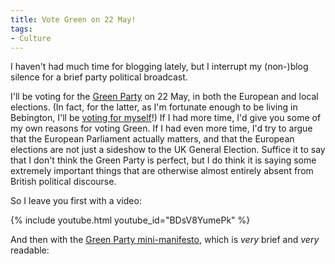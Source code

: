 ```yaml
---
title: Vote Green on 22 May!
tags:
- Culture
---
```

I haven't had much time for blogging lately, but I interrupt my (non-)blog silence for a brief party political broadcast.

I'll be voting for the [Green Party](http://greenparty.org.uk/) on 22 May, in both the European and local elections. (In fact, for the latter, as I'm fortunate enough to be living in Bebington, I'll be [voting for myself](http://www.wirralgreenparty.org.uk/)!) If I had more time, I'd give you some of my own reasons for voting Green. If I had even more time, I'd try to argue that the European Parliament actually matters, and that the European elections are not just a sideshow to the UK General Election. Suffice it to say that I don't think the Green Party is perfect, but I do think it is saying some extremely important things that are otherwise almost entirely absent from British political discourse.

So I leave you first with a video:

{% include youtube.html youtube_id="BDsV8YumePk" %}

And then with the [Green Party mini-manifesto](http://issuu.com/lifework/docs/minimaniissuu?e=7496317/7612527), which is _very_ brief and _very_ readable:

<div data-configid="0/7633530" style="width: 525px; height: 263px;" class="issuuembed"></div><script type="text/javascript" src="//e.issuu.com/embed.js" async="true"></script>